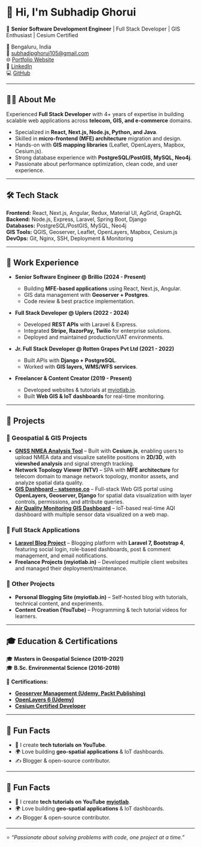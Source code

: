 # 👋 Hi, I'm Subhadip Ghorui  

🚀 **Senior Software Development Engineer** | Full Stack Developer | GIS Enthusiast | Cesium Certified 

📍 Bengaluru, India  
📧 [subhadipghorui105@gmail.com](mailto:subhadipghorui105@gmail.com)  
🌐 [Portfolio Website](https://subhadipghorui.github.io)  
💼 [LinkedIn](https://www.linkedin.com/in/subhadip-ghorui-273825174/)  
💻 [GitHub](https://github.com/subhadipghorui)  

---

## 🧑‍💻 About Me  
Experienced **Full Stack Developer** with 4+ years of expertise in building scalable web applications across **telecom, GIS, and e-commerce** domains.  

- Specialized in **React, Next.js, Node.js, Python, and Java**.  
- Skilled in **micro-frontend (MFE) architecture** migration and design.  
- Hands-on with **GIS mapping libraries** (Leaflet, OpenLayers, Mapbox, Cesium.js).  
- Strong database experience with **PostgreSQL/PostGIS, MySQL, Neo4j**.  
- Passionate about performance optimization, clean code, and user experience.  

---

## 🛠️ Tech Stack  

**Frontend:** React, Next.js, Angular, Redux, Material UI, AgGrid, GraphQL  
**Backend:** Node.js, Express, Laravel, Spring Boot, Django  
**Databases:** PostgreSQL/PostGIS, MySQL, Neo4j  
**GIS Tools:** QGIS, Geoserver, Leaflet, OpenLayers, Mapbox, Cesium.js  
**DevOps:** Git, Nginx, SSH, Deployment & Monitoring  

---

## 💼 Work Experience  

- **Senior Software Engineer @ Brillio (2024 - Present)**  
  - Building **MFE-based applications** using React, Next.js, Angular.  
  - GIS data management with **Geoserver + Postgres**.  
  - Code review & best practice implementation.  

- **Full Stack Developer @ Uplers (2022 - 2024)**  
  - Developed **REST APIs** with Laravel & Express.  
  - Integrated **Stripe, RazorPay, Twilio** for enterprise solutions.  
  - Deployed and maintained production/UAT environments.  

- **Jr. Full Stack Developer @ Rotten Grapes Pvt Ltd (2021 - 2022)**  
  - Built APIs with **Django + PostgreSQL**.  
  - Worked with **GIS layers, WMS/WFS services**.  

- **Freelancer & Content Creator (2019 - Present)**  
  - Developed websites & tutorials at [myiotlab.in](http://myiotlab.in).  
  - Built **Web GIS & IoT dashboards** for real-time monitoring.  

---

## 🚀 Projects  

### 🔹 Geospatial & GIS Projects  
- **[GNSS NMEA Analysis Tool](#)** – Built with **Cesium.js**, enabling users to upload NMEA data and visualize satellite positions in **2D/3D**, with **viewshed analysis** and signal strength tracking.  
- **Network Topology Viewer (NTV)** – SPA with **MFE architecture** for telecom domain to manage network topology, monitor assets, and analyze spatial data quality.  
- **[GIS Dashboard – satsense.co](https://satsense.co/)** – Full-stack Web GIS portal using **OpenLayers, Geoserver, Django** for spatial data visualization with layer controls, permissions, and attribute queries.  
- **[Air Quality Monitoring GIS Dashboard](http://aqms.myiotlab.in/public/dashboard)** – IoT-based real-time AQI dashboard with multiple sensor data visualized on a web map.  

### 🔹 Full Stack Applications  
- **[Laravel Blog Project](https://github.com/subhadipghorui/laravel-7-blog-project)** – Blogging platform with **Laravel 7, Bootstrap 4**, featuring social login, role-based dashboards, post & comment management, and email notifications.  
- **Freelance Projects (myiotlab.in)** – Developed multiple client websites and managed their deployment/maintenance.  

### 🔹 Other Projects  
- **Personal Blogging Site (myiotlab.in)** – Self-hosted blog with tutorials, technical content, and experiments.  
- **Content Creation (YouTube)** – Programming & tech tutorial videos for learners.  

---

## 🎓 Education & Certifications  

🎓 **Masters in Geospatial Science (2019-2021)**  
🎓 **B.Sc. Environmental Science (2016-2019)**  

📜 **Certifications:**  
- **[Geoserver Management (Udemy, Packt Publishing)](https://media.licdn.com/dms/image/v2/D562DAQHf876SAu9IgQ/profile-treasury-image-shrink_800_800/profile-treasury-image-shrink_800_800/0/1709616071731?e=1758700800&v=beta&t=2KzibgsQktTQqFsdrrXSxT-5vzuu17xOKurUzglxjvw)**  
- **[OpenLayers 6 (Udemy)](https://media.licdn.com/dms/image/v2/D562DAQHTHYfGApe5MA/profile-treasury-image-shrink_800_800/profile-treasury-image-shrink_800_800/0/1709661605861?e=1758700800&v=beta&t=FFMraHtDzgJ13GyifRkFIXjUuTSomQ41FVpbsx-TSJM)**
- **[Cesium Certified Developer](https://verified.sertifier.com/en/verify/54733504388314/)**  

---

## 🌟 Fun Facts  

- 🎥 I create **tech tutorials on YouTube**.  
- 🌍 Love building **geo-spatial applications** & IoT dashboards.  
- ✍️ Blogger & open-source contributor.  


---

## 🌟 Fun Facts  

- 🎥 I create **tech tutorials on YouTube** **[myiotlab](www.youtube.com/@myiotlab4479)**.  
- 🌍 Love building **geo-spatial applications** & IoT dashboards.  
- ✍️ Blogger & open-source contributor.  

---

⭐️ *“Passionate about solving problems with code, one project at a time.”*  

